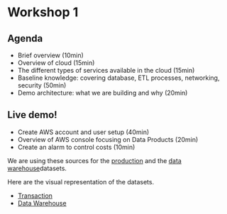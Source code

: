 # Workshop 1

## Agenda

- Brief overview (10min)
- Overview of cloud (15min)
- The different types of services available in the cloud (15min)
- Baseline knowledge: covering database, ETL processes, networking, security (50min)
- Demo architecture: what we are building and why (20min)

## Live demo! 
- Create AWS account and user setup (40min)
- Overview of AWS console focusing on Data Products (20min)
- Create an alarm to control costs (10min)



We are using these sources for the [production](https://github.com/Microsoft/sql-server-samples/releases/download/adventureworks/AdventureWorks2019.bak) and the [data warehouse](https://github.com/Microsoft/sql-server-samples/releases/download/adventureworks/AdventureWorksDW2019.bak)datasets.

Here are the visual representation of the datasets.

- [Transaction](/images/adventureworks2008_schema.gif)
- [Data Warehouse](/images/adventureworksdw2008.png)









